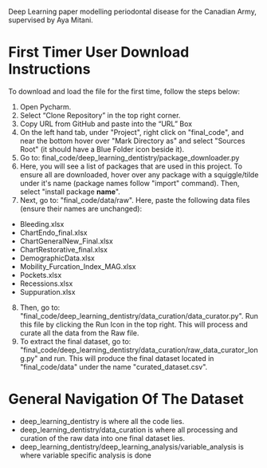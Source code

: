 Deep Learning paper modelling periodontal disease for the Canadian Army, supervised by Aya Mitani.

First Timer User Download Instructions
= 
To download and load the file for the first time, follow the steps below:

1. Open Pycharm.
2. Select “Clone Repository” in the top right corner.
3. Copy URL from GitHub and paste into the “URL” Box
4. On the left hand tab, under "Project", right click on "final_code", and near the bottom hover over "Mark Directory as" and select "Sources Root" (it should have a Blue Folder icon beside it).
5. Go to: final_code/deep_learning_dentistry/package_downloader.py 
6. Here, you will see a list of packages that are used in this project. To ensure all are downloaded, hover over any package with a squiggle/tilde under it's name (package names follow "import" command). Then, select "install package __name__".
7. Next, go to: "final_code/data/raw". Here, paste the following data files (ensure their names are unchanged):
- Bleeding.xlsx
- ChartEndo_final.xlsx
- ChartGeneralNew_Final.xlsx
- ChartRestorative_final.xlsx
- DemographicData.xlsx
- Mobility_Furcation_Index_MAG.xlsx
- Pockets.xlsx
- Recessions.xlsx
- Suppuration.xlsx
8. Then, go to: "final_code/deep_learning_dentistry/data_curation/data_curator.py". Run this file by clicking the Run Icon in the top right. This will process and curate all the data from the Raw file.
9. To extract the final dataset, go to: "final_code/deep_learning_dentistry/data_curation/raw_data_curator_long.py" and run. This will produce the final dataset located in "final_code/data" under the name "curated_dataset.csv".

General Navigation Of The Dataset
=
- deep_learning_dentistry is where all the code lies.
- deep_learning_dentistry/data_curation is where all processing and curation of the raw data into one final dataset lies.
- deep_learning_dentistry/deep_learning_analysis/variable_analysis is where variable specific analysis is done
